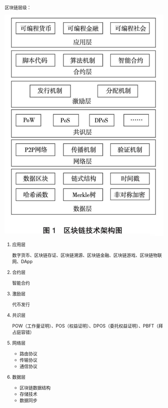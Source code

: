 区块链层级：

![](../../images/25e524867a2a4e2bb5d405da84600024.png)

1. 应用层

    数字货币、区块链存证、区块链溯源、区块链金融、区块链游戏、区块链物联网、DApp

2. 合约层

    智能合约

3. 激励层

    代币发行

4. 共识层

    POW（工作量证明）、POS（权益证明）、DPOS（委托权益证明）、PBFT（拜占庭容错）

5. 网络层

    - 路由协议
    - 传输协议
    - 通信协议

6. 数据层
    - 区块链数据结构
    - 存储技术
    - 数据同步